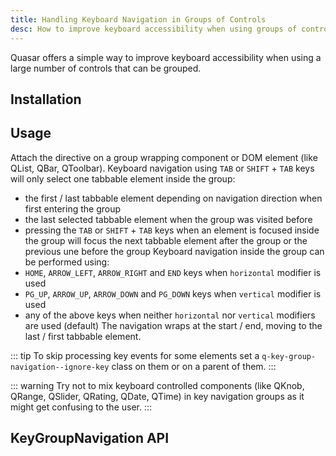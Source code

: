 ```yaml
---
title: Handling Keyboard Navigation in Groups of Controls
desc: How to improve keyboard accessibility when using groups of controls in a Quasar app.
---
```

Quasar offers a simple way to improve keyboard accessibility when using a large number of controls that can be grouped.

## Installation
<doc-installation directives="KeyGroupNavigation" />

## Usage
Attach the directive on a group wrapping component or DOM element (like QList, QBar, QToolbar).
Keyboard navigation using `TAB` or `SHIFT` + `TAB` keys will only select one tabbable element inside the group:
- the first / last tabbable element depending on navigation direction when first entering the group
- the last selected tabbable element when the group was visited before
- pressing the `TAB` or `SHIFT` + `TAB` keys when an element is focused inside the group will focus the next tabbable element after the group or the previous une before the group
Keyboard navigation inside the group can be performed using:
- `HOME`, `ARROW_LEFT`, `ARROW_RIGHT` and `END` keys when `horizontal` modifier is used
- `PG_UP`, `ARROW_UP`, `ARROW_DOWN` and `PG_DOWN` keys when `vertical` modifier is used
- any of the above keys when neither `horizontal` nor `vertical` modifiers are used (default)
The navigation wraps at the start / end, moving to the last / first tabbable element.

::: tip
To skip processing key events for some elements set a `q-key-group-navigation--ignore-key` class on them or on a parent of them.
:::

::: warning
Try not to mix keyboard controlled components (like QKnob, QRange, QSlider, QRating, QDate, QTime) in key navigation groups as it might get confusing to the user.
:::

<doc-example title="List navigation" file="KeyGroupNavigation/List" />

<doc-example title="Bar navigation" file="KeyGroupNavigation/Bar" />

<doc-example title="Toolbar navigation" file="KeyGroupNavigation/Toolbar" />

<doc-example title="Form controls navigation" file="KeyGroupNavigation/FormControls" />

## KeyGroupNavigation API
<doc-api file="KeyGroupNavigation" />
